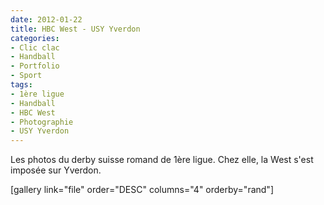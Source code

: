 ```yaml
---
date: 2012-01-22
title: HBC West - USY Yverdon
categories:
- Clic clac
- Handball
- Portfolio
- Sport
tags:
- 1ère ligue
- Handball
- HBC West
- Photographie
- USY Yverdon
---
```

Les photos du derby suisse romand de 1ère ligue. Chez elle, la West s'est imposée sur Yverdon.

<!--more-->

[gallery link="file" order="DESC" columns="4" orderby="rand"]
